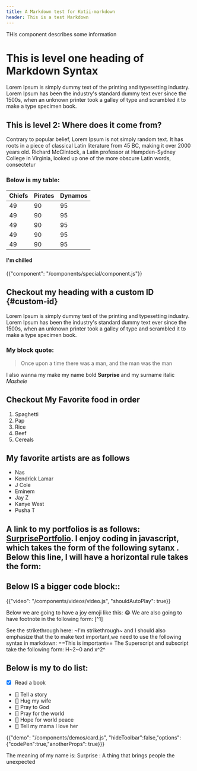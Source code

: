 ```yaml
---
title: A Markdown test for Kotii-markdown
header: This is a test Markdown
---
```


<p className="description">THis component describes some information</p>

# This is level one heading of Markdown Syntax

Lorem Ipsum is simply dummy text of the printing and typesetting industry. Lorem Ipsum has been the industry's standard dummy text ever since the 1500s, when an unknown printer took a galley of type and scrambled it to make a type specimen book.

## This is level 2: Where does it come from?

Contrary to popular belief, Lorem Ipsum is not simply random text. It has roots in a piece of classical Latin literature from 45 BC, making it over 2000 years old. Richard McClintock, a Latin professor at Hampden-Sydney College in Virginia, looked up one of the more obscure Latin words, consectetur

### Below is my table:

| Chiefs | Pirates | Dynamos |
| ------ | ------- | ------- |
| 49     | 90      | 95      |
| 49     | 90      | 95      |
| 49     | 90      | 95      |
| 49     | 90      | 95      |
| 49     | 90      | 95      |

#### I'm chilled

{{"component": "/components/special/component.js"}}

## Checkout my heading with a custom ID {#custom-id}

Lorem Ipsum is simply dummy text of the printing and typesetting industry. Lorem Ipsum has been the industry's standard dummy text ever since the 1500s, when an unknown printer took a galley of type and scrambled it to make a type specimen book.

### My block quote:

> Once upon a time there was a man, and the man was the man

I also wanna my make my name bold **Surprise** and my surname italic _Mashele_

## Checkout My Favorite food in order

1. Spaghetti
2. Pap
3. Rice
4. Beef
5. Cereals

## My favorite artists are as follows

- Nas
- Kendrick Lamar
- J Cole
- Eminem
- Jay Z
- Kanye West
- Pusha T

## A link to my portfolios is as follows: [SurprisePortfolio](https://www.surpriseportfolio.com). I enjoy coding in javascript, which takes the form of the following sytanx . Below this line, I will have a horizontal rule takes the form:

## Below IS a bigger code block::

{{"video": "/components/videos/video.js", "shouldAutoPlay": true}}

Below we are going to have a joy emoji like this: :joy: We are also going to have footnote in the following form: [^1]

See the strikethrough here: ~I'm strikethrough~ and I should also emphasize that the to make text important,we need to use the following syntax in markdown: ==This is important== The Superscript and subscript take the following form: H~2~0 and x^2^

## Below is my to do list:

- [x] Read a book
- [] Tell a story
- [] Hug my wife
- [] Pray to God
- [] Pray for the world
- [] Hope for world peace
- [] Tell my mama I love her

{{"demo": "/components/demos/card.js", "hideToolbar":false,"options": {"codePen":true,"anotherProps": true}}}

The meaning of my name is: Surprise
: A thing that brings people the unexpected

